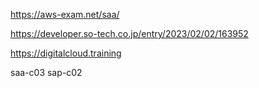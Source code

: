 https://aws-exam.net/saa/

https://developer.so-tech.co.jp/entry/2023/02/02/163952

https://digitalcloud.training


saa-c03
sap-c02
